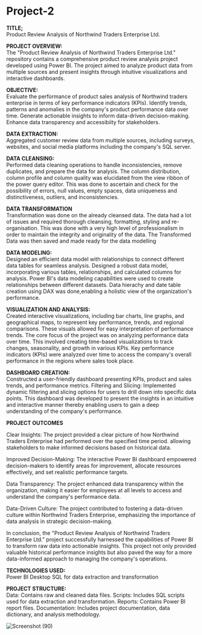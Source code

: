 # Project-2
**TITLE;**  <br>
Product Review Analysis of Northwind Traders Enterprise Ltd.

**PROJECT OVERVIEW:**  <br>
The "Product Review Analysis of Northwind Traders Enterprise Ltd." repository contains a comprehensive product review analysis project developed using Power BI. The project aimed to analyze product data from multiple sources and present insights through intuitive visualizations and interactive dashboards.

**OBJECTIVE:**  <br>
Evaluate the performance of product sales analysis of Northwind traders enterprise in terms of key performance indicators (KPIs). Identify trends, patterns and anomalies in the company's product performance data over time. Generate actionable insights to inform data-driven decision-making. Enhance data transparency and accessibiity for stakeholders.

**DATA EXTRACTION:**  <br>
Aggregated customer review data from multiple sources, including surveys, websites, and social media platforms including the company's SQL server.

**DATA CLEANSING:**  <br> 
Performed data cleaning operations to handle inconsistencies, remove duplicates, and prepare the data for analysis. The column distribution, column profile and column quality was elucidated from the view ribbon of the power query editor. This was done to ascertain and check for the possibility of errors, null values, empty spaces, data uniqueness and distinctiveness, outliers, and inconsistencies.

**DATA TRANSFORMATION**  <br>
Transformation was done on the already cleansed data. The data had a lot of issues and required thorough cleansing, formatting, styling and re-organisation. This was done with a very high level of professionalism in order to maintain the integrity and originality of the data. The Transformed Data was then saved and made ready for the data modelling

**DATA MODELING:**  <br> 
Designed an efficient data model with relationships to connect different data tables for seamless analysis. Designed a robust data model, incorporating various tables, relationships, and calculated columns for analysis. Power BI's data modeling capabilities were used to create relationships between different datasets. Data hierachy and date table creation using DAX was done,enabling a holistic view of the organization's performance.

**VISUALIZATION AND ANALYSIS:**  <br> 
Created interactive visualizations, including bar charts, line graphs, and geographical maps, to represent key performance, trends, and regional comparisons. These visuals allowed for easy interpretation of performance trends. The core focus of the project was on analyzing performance data over time. This involved creating time-based visualizations to track changes, seasonality, and growth in various KPIs. Key performance indicators (KPIs) were analyzed over time to access the company's overall performance in the regions where sales took place.

**DASHBOARD CREATION:**  <br> 
Constructed a user-friendly dashboard presenting KPIs, product and sales trends, and performance metrics.
Filtering and Slicing: Implemented dynamic filtering and slicing options for users to drill down into specific data points. This dashboard was developed to present the insights in an intuitive and interactive manner thereby enabling users to gain a deep understanding of the company's performance.


**PROJECT OUTCOMES**  <br>

Clear Insights: The project provided a clear picture of how Northwind Traders Enterprise had performed over the specified time period. allowing stakeholders to make informed decisions based on historical data.

Improved Decision-Making: The interactive Power BI dashboard empowered decision-makers to identify areas for improvement, allocate resources effectively, and set realistic performance targets.

Data Transparency: The project enhanced data transparency within the organization, making it easier for employees at all levels to access and understand the company's performance data.

Data-Driven Culture: The project contributed to fostering a data-driven culture within Northwind Traders Enterprise, emphasizing the importance of data analysis in strategic decision-making.

In conclusion, the "Product Review Analysis of Northwind Traders Enterprise Ltd." project successfully harnessed the capabilities of Power BI to transform raw data into actionable insights. This project not only provided valuable historical performance insights but also paved the way for a more data-informed approach to managing the company's operations.

**TECHNOLOGIES USED:**  <br>
Power BI Desktop
SQL for data extraction and transformation

**PROJECT STRUCTURE:** <br>
Data: Contains raw and cleaned data files.
Scripts: Includes SQL scripts used for data extraction and transformation.
Reports: Contains Power BI report files.
Documentation: Includes project documentation, data dictionary, and analysis methodology.

![Screenshot (90)](https://github.com/olulekeomotoba/Project-2/assets/149272576/2cfd8a10-f892-4766-8809-0366cb580944)
